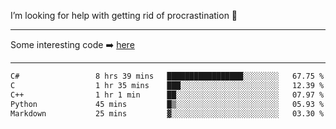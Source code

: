 I’m looking for help with getting rid of procrastination 🤔

-----

Some interesting code :arrow_right: [here](https://github.com/zhen8838/playground)

-----

<!--START_SECTION:waka-->

```txt
C#                 8 hrs 39 mins   █████████████████░░░░░░░░   67.75 %
C                  1 hr 35 mins    ███░░░░░░░░░░░░░░░░░░░░░░   12.39 %
C++                1 hr 1 min      ██░░░░░░░░░░░░░░░░░░░░░░░   07.97 %
Python             45 mins         █▒░░░░░░░░░░░░░░░░░░░░░░░   05.93 %
Markdown           25 mins         ▓░░░░░░░░░░░░░░░░░░░░░░░░   03.30 %
```

<!--END_SECTION:waka-->

<!--
**zhen8838/zhen8838** is a ✨ _special_ ✨ repository because its `README.md` (this file) appears on your GitHub profile.

Here are some ideas to get you started:

- 🔭 I’m currently working on ...
- 🌱 I’m currently learning ...
- 👯 I’m looking to collaborate on ...
 ...
- 💬 Ask me about ...
- 📫 How to reach me: ...
- 😄 Pronouns: ...
- ⚡ Fun fact: ...
-->
